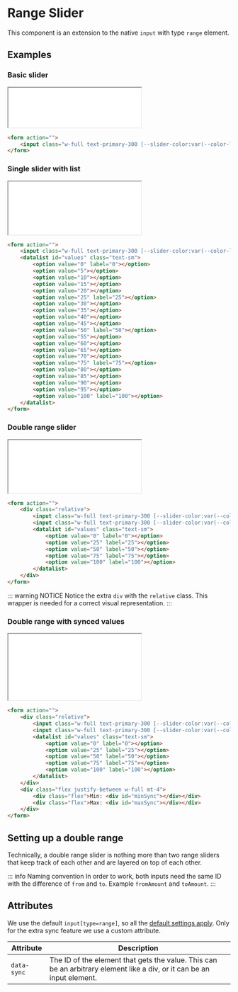 # Range Slider

This component is an extension to the native `input` with type `range` element.

## Examples

### Basic slider

<iframe src="../examples/range_slider_base.html" height="90"></iframe>

```HTML
<form action="">
    <input class="w-full text-primary-300 [--slider-color:var(--color-light)] [--slider-thumb-hover-color:var(--color-primary)]" id="slider" name="amount" type="range" value="10" min="0" max="100"/>
</form>
```

### Single slider with list

<iframe src="../examples/range_slider_single.html" height="120"></iframe>

```HTML
<form action="">
    <input class="w-full text-primary-300 [--slider-color:var(--color-light)] [--slider-thumb-hover-color:var(--color-primary)]" id="slider" name="amount" type="range" value="10" min="0" max="100" list="values"/>
    <datalist id="values" class="text-sm">
        <option value="0" label="0"></option>
        <option value="5"></option>
        <option value="10"></option>
        <option value="15"></option>
        <option value="20"></option>
        <option value="25" label="25"></option>
        <option value="30"></option>
        <option value="35"></option>
        <option value="40"></option>
        <option value="45"></option>
        <option value="50" label="50"></option>
        <option value="55"></option>
        <option value="60"></option>
        <option value="65"></option>
        <option value="70"></option>
        <option value="75" label="75"></option>
        <option value="80"></option>
        <option value="85"></option>
        <option value="90"></option>
        <option value="95"></option>
        <option value="100" label="100"></option>
    </datalist>
</form>
```

### Double range slider

<iframe src="../examples/range_slider_range.html" height="120"></iframe>

```HTML
<form action="">
    <div class="relative">
        <input class="w-full text-primary-300 [--slider-color:var(--color-light)] [--slider-thumb-hover-color:var(--color-primary)]" id="fromSlider" name="amount" type="range" value="10" min="0" step="5" max="100" list="values"/>
        <input class="w-full text-primary-300 [--slider-color:var(--color-light)] [--slider-thumb-hover-color:var(--color-primary)]" id="toSlider" name="amount" type="range" value="50" min="0" step="5" max="100" list="values"/>
        <datalist id="values" class="text-sm">
            <option value="0" label="0"></option>
            <option value="25" label="25"></option>
            <option value="50" label="50"></option>
            <option value="75" label="75"></option>
            <option value="100" label="100"></option>
        </datalist>
    </div>
</form>
```

::: warning NOTICE
Notice the extra `div` with the `relative` class. This wrapper is needed for a correct visual representation.
:::

### Double range with synced values

<iframe src="../examples/range_slider_sync.html" height="150"></iframe>

```HTML
<form action="">
    <div class="relative">
        <input class="w-full text-primary-300 [--slider-color:var(--color-light)] [--slider-thumb-hover-color:var(--color-primary)]" id="fromSlider" name="amount" type="range" value="10" min="0" max="100" data-sync="minSync" list="values"/>
        <input class="w-full text-primary-300 [--slider-color:var(--color-light)] [--slider-thumb-hover-color:var(--color-primary)]" id="toSlider" name="amount" type="range" value="50" min="0" max="100" data-sync="maxSync" list="values"/>
        <datalist id="values" class="text-sm">
            <option value="0" label="0"></option>
            <option value="25" label="25"></option>
            <option value="50" label="50"></option>
            <option value="75" label="75"></option>
            <option value="100" label="100"></option>
        </datalist>
    </div>
    <div class="flex justify-between w-full mt-4">
        <div class="flex">Min: <div id="minSync"></div></div>
        <div class="flex">Max: <div id="maxSync"></div></div>
    </div>
</form>
```

## Setting up a double range

Technically, a double range slider is nothing more than two range sliders that keep track of each other and are layered on top of each other.

::: info Naming convention
In order to work, both inputs need the same ID with the difference of `from` and `to`. Example `fromAmount` and `toAmount`.
:::

## Attributes

We use the default `input[type=range]`, so all the [default settings apply](https://developer.mozilla.org/en-US/docs/Web/HTML/Reference/Elements/input/range).
Only for the extra sync feature we use a custom attribute.

| Attribute   | Description                                                                                                            |
| ----------- | ---------------------------------------------------------------------------------------------------------------------- |
| `data-sync` | The ID of the element that gets the value. This can be an arbitrary element like a div, or it can be an input element. |
